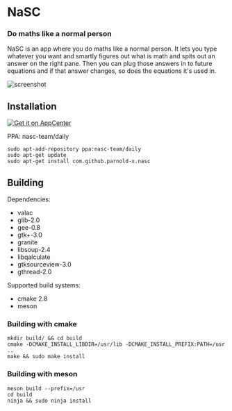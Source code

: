 # NaSC

### Do maths like a normal person


NaSC is an app where you do maths like a normal person. It lets you type whatever you want and smartly figures out what is math and spits out an answer on the right pane. Then you can plug those answers in to future equations and if that answer changes, so does the equations it's used in.

![screenshot](Screenshot.png)



## Installation
[![Get it on AppCenter](https://appcenter.elementary.io/badge.svg)](https://appcenter.elementary.io/com.github.parnold-x.nasc)﻿

PPA: nasc-team/daily


```
sudo apt-add-repository ppa:nasc-team/daily
sudo apt-get update
sudo apt-get install com.github.parnold-x.nasc
```

## Building
Dependencies:
* valac
* glib-2.0
* gee-0.8
* gtk+-3.0
* granite
* libsoup-2.4
* libqalculate
* gtksourceview-3.0 
* gthread-2.0

Supported build systems:
* cmake 2.8
* meson

### Building with cmake
```
mkdir build/ && cd build
cmake -DCMAKE_INSTALL_LIBDIR=/usr/lib -DCMAKE_INSTALL_PREFIX:PATH=/usr ..
make && sudo make install
```

### Building with meson
```
meson build --prefix=/usr
cd build
ninja && sudo ninja install
```
